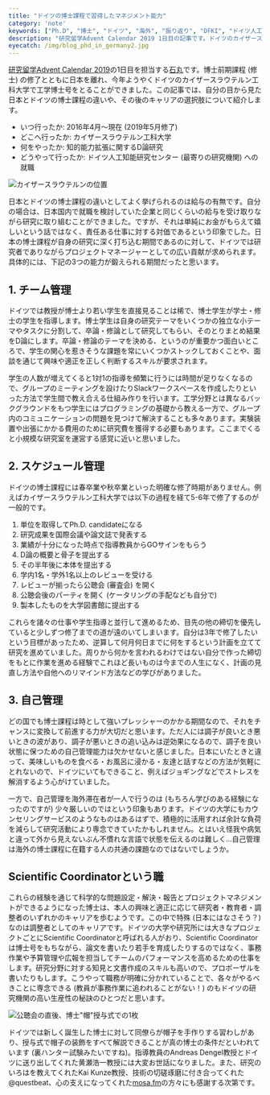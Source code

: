 ```yaml
---
title: "ドイツの博士課程で習得したマネジメント能力"
category: 'note'
keywords: ["Ph.D", "博士", "ドイツ", "海外", "振り返り", "DFKI", "ドイツ人工知能研究センター", "カイザースラウテルン工科大学"]
description: "研究留学Advent Calendar 2019 1日目の記事です。ドイツのカイザースラウテルン工科大学で工学博士号をとることができたので、自分の目から見た日本とドイツの博士課程の違いや、その後のキャリアの選択肢について紹介します。"
eyecatch: /img/blog_phd_in_germany2.jpg
---
```


[研究留学Advent Calendar 2019](https://adventar.org/calendars/4026)の1日目を担当する[石丸](/ja/)です。博士前期課程 (修士) の修了とともに日本を離れ、今年ようやくドイツのカイザースラウテルン工科大学で工学博士号をとることができました。この記事では、自分の目から見た日本とドイツの博士課程の違いや、その後のキャリアの選択肢について紹介します。

* いつ行ったか: 2016年4月〜現在 (2019年5月修了)
* どこへ行ったか: カイザースラウテルン工科大学
* 何をやったか: 知的能力拡張に関するD論研究
* どうやって行ったか: ドイツ人工知能研究センター (最寄りの研究機関) への就職

![カイザースラウテルンの位置](/img/blog_phd_in_germany1.jpg)

日本とドイツの博士課程の違いとしてよく挙げられるのは給与の有無です。自分の場合は、日本国内で就職を検討していた企業と同じくらいの給与を受け取りながら研究に取り組むことができました。ですが、それは単純にお金がもらえて嬉しいという話ではなく、責任ある仕事に対する対価であるという印象でした。日本の博士課程が自身の研究に深く打ち込む期間であるのに対して、ドイツでは研究者でありながらプロジェクトマネージャーとしての広い貢献が求められます。具体的には、下記の3つの能力が鍛えられる期間だったと思います。

## 1. チーム管理

ドイツでは教授が博士より若い学生を直接見ることは稀で、博士学生が学士・修士の学生を指導します。博士学生は自身の研究テーマをいくつかの独立な小テーマやタスクに分割して、卒論・修論として研究してもらい、そのとりまとめ結果をD論にします。卒論・修論のテーマを決める、というのが重要かつ面白いところで、学生の関心を惹きそうな課題を常にいくつかストックしておくことや、面談を通じて興味や適正を正しく判断するスキルが要求されます。

学生の人数が増えてくると1対1の指導を頻繁に行うには時間が足りなくなるので、グループのミーティングを設けたりSlackワークスペースを作成したりといった方法で学生間で教え合える仕組み作りを行います。工学分野とは異なるバックグラウンドをもつ学生にはプログラミングの基礎から教える一方で、グループ内のコミュニケーションの問題を見つけて解決することも多々あります。実験装置や出張にかかる費用のために研究費を獲得する必要もあります。ここまでくると小規模な研究室を運営する感覚に近いと思いました。

## 2. スケジュール管理

ドイツの博士課程には春卒業や秋卒業といった明確な修了時期がありません。例えばカイザースラウテルン工科大学では以下の過程を経て5-6年で修了するのが一般的です。

1. 単位を取得してPh.D. candidateになる
2. 研究成果を国際会議や論文誌で発表する
3. 業績が十分になった時点で指導教員からGOサインをもらう
4. D論の概要と骨子を提出する
5. その半年後に本体を提出する
6. 学内1名・学外1名以上のレビューを受ける
7. レビューが揃ったら公聴会 (審査会) を開く
8. 公聴会後のパーティを開く (ケータリングの手配なども自分で)
9. 製本したものを大学図書館に提出する

これらを諸々の仕事や学生指導と並行して進めるため、目先の他の締切を優先していると少しずつ修了までの道が遠のいてしまいます。自分は3年で修了したいという目標があったため、逆算して何月何日までに何をするという計画を立てて研究を進めていました。周りから何かを言われるわけではない自分で作った締切をもとに作業を進める経験でこれほど長いものは今までの人生になく、計画の見直し方法や自他へのリマインド方法などの学びがありました。

## 3. 自己管理

どの国でも博士課程は時として強いプレッシャーのかかる期間なので、それをチャンスに変換して前進する力が大切だと思います。ただ人には調子が良いとき悪いときの波があり、調子が悪いときの追い込みは逆効果になるので、調子を良い状態に保つための自己管理能力は欠かせないと感じました。日本にいたときと違って、美味しいものを食べる・お風呂に浸かる・友達と話すなどの方法が気軽にとれないので、ドイツにいてもできること、例えばジョギングなどでストレスを解消するよう心がけていました。

一方で、自己管理を海外滞在者が一人で行うのは (もちろん学びのある経験になったのですが) 少々厳しいのではという印象もあります。ドイツの大学にもカウンセリングサービスのようなものはあるはずで、積極的に活用すれば余計な負荷を減らして研究活動により専念できていたかもしれません。とはいえ怪我や病気と違って外から見えないぶん不慣れな言語で状態を伝えるのは難しく...自己管理は海外の博士課程に在籍する人の共通の課題なのではないでしょうか。

## Scientific Coordinatorという職

これらの経験を通じて科学的な問題設定・解決・報告とプロジェクトマネジメントができるようになった博士は、本人の興味と適正に応じて研究者・教育者・調整者のいずれかのキャリアを歩むようです。この中で特殊 (日本にはなさそう？) なのは調整者としてのキャリアです。ドイツの大学や研究所には大きなプロジェクトごとにScientific Coordinatorと呼ばれる人がおり、Scientific Coordinatorは博士号をもちながら、論文を書いたり若手を育成したりするのではなく、事務作業や予算管理や広報を担当してチームのパフォーマンスを高めるための仕事をします。研究分野に対する知見と文書作成のスキルも高いので、プロポーザルを書いたりもします。こうやって職務が明確に分かれていることで、各々がやるべきことに専念できる (教員が事務作業に追われることがない！) のもドイツの研究機関の高い生産性の秘訣のひとつだと思います。

![公聴会の直後、博士"帽"授与式での1枚](/img/blog_phd_in_germany2.jpg)

ドイツでは新しく誕生した博士に対して同僚らが帽子を手作りする習わしがあり、授与式で帽子の装飾をすべて解説できることが真の博士の条件だといわれています (裏ハンター試験みたいですね)。指導教員のAndreas Dengel教授とドイツに送り出してくれた黄瀬浩一教授には大変お世話になりました。また、研究のいろはを教えてくれたKai Kunze教授、技術の切磋琢磨に付き合ってくれた@questbeat、心の支えになってくれた[mosa.fm](https://mosa.fm/)の方々にも感謝する次第です。